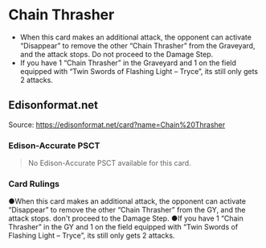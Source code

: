 # Chain Thrasher

*   When this card makes an additional attack, the opponent can activate “Disappear” to remove the other “Chain Thrasher” from the Graveyard, and the attack stops. Do not proceed to the Damage Step.
*   If you have 1 “Chain Thrasher” in the Graveyard and 1 on the field equipped with “Twin Swords of Flashing Light – Tryce”, its still only gets 2 attacks.

## Edisonformat.net

Source: https://edisonformat.net/card?name=Chain%20Thrasher

### Edison-Accurate PSCT

> No Edison-Accurate PSCT available for this card.

### Card Rulings

●When this card makes an additional attack, the opponent can activate “Disappear” to remove the other “Chain Thrasher” from the GY, and the attack stops. don't proceed to the Damage Step.
●If you have 1 “Chain Thrasher” in the GY and 1 on the field equipped with “Twin Swords of Flashing Light – Tryce”, its still only gets 2 attacks.
            